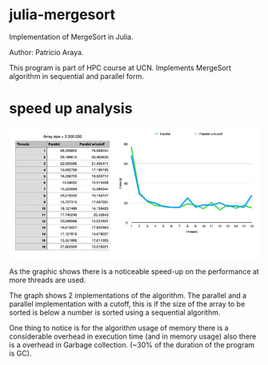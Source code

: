 # julia-mergesort
Implementation of MergeSort in Julia.

Author:  Patricio Araya.

This program is part of HPC course at UCN. Implements MergeSort algorithm in sequential and parallel form.

# speed up analysis

![speedup graphic](/cluster-speed-up.png)

As the graphic shows there is a noticeable speed-up on the performance at more threads are used.

The graph shows 2 implementations of the algorithm. The parallel and a parallel implementation with a cutoff, this is if the size of the array to be sorted is below a number is sorted using a sequential algorithm.

One thing to notice is for the algorithm usage of memory there is a considerable overhead in execution time (and in memory usage) also there is a overhead in Garbage collection. (~30% of the duration of the program is GC).
